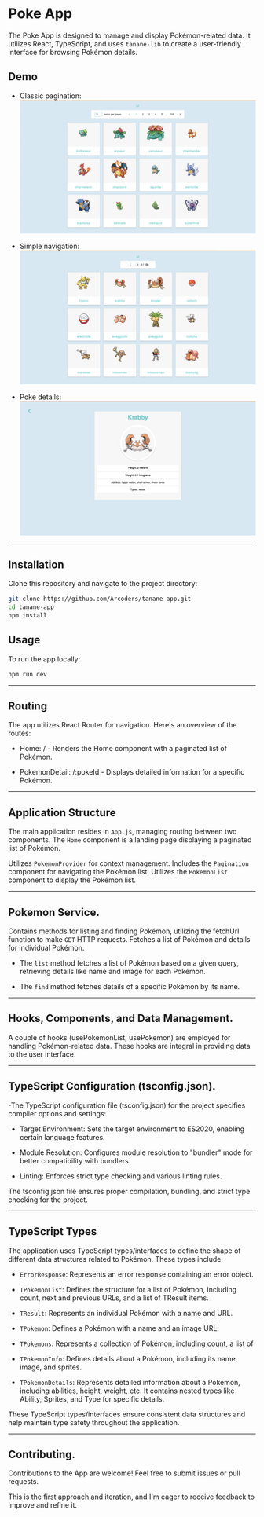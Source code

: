 # Poke App

The Poke App is designed to manage and display Pokémon-related data. It utilizes React, TypeScript, and uses `tanane-lib` to create a user-friendly interface for browsing Pokémon details.

## Demo
* Classic pagination:
![Alt Text](./docs/img/default.png)

* Simple navigation:
![Alt Text](./docs/img/simple.png)

* Poke details:
![Alt Text](./docs/img/details.png)

---
## Installation

Clone this repository and navigate to the project directory:

```bash
git clone https://github.com/Arcoders/tanane-app.git
cd tanane-app
npm install 
```

## Usage
To run the app locally:

```bash
npm run dev 
```

---

## Routing

The app utilizes React Router for navigation. Here's an overview of the routes:

* Home: / - Renders the Home component with a paginated list of Pokémon.

* PokemonDetail: /:pokeId - Displays detailed information for a specific Pokémon.

---

## Application Structure

The main application resides in `App.js`, managing routing between two components.
The `Home` component is a landing page displaying a paginated list of Pokémon.

Utilizes `PokemonProvider` for context management.
Includes the `Pagination` component for navigating the Pokémon list.
Utilizes the `PokemonList` component to display the Pokémon list.

---

## Pokemon Service.

Contains methods for listing and finding Pokémon, utilizing the fetchUrl function to make `GET` HTTP requests.
Fetches a list of Pokémon and details for individual Pokémon.


* The `list` method fetches a list of Pokémon based on a given query, retrieving details like name and image for each Pokémon.

* The `find` method fetches details of a specific Pokémon by its name.

---

## Hooks, Components, and Data Management.

A couple of hooks (usePokemonList, usePokemon) are employed for handling Pokémon-related data. These hooks are integral in providing data to the user interface.

---

## TypeScript Configuration (tsconfig.json).

-The TypeScript configuration file (tsconfig.json) for the project specifies compiler options and settings:

* Target Environment: Sets the target environment to ES2020, enabling certain language features.

* Module Resolution: Configures module resolution to "bundler" mode for better compatibility with bundlers.

* Linting: Enforces strict type checking and various linting rules.

The tsconfig.json file ensures proper compilation, bundling, and strict type checking for the project.

---

## TypeScript Types

The application uses TypeScript types/interfaces to define the shape of different data structures related to Pokémon. These types include:

* `ErrorResponse`: Represents an error response containing an error object.

* `TPokemonList`: Defines the structure for a list of Pokémon, including count, next and previous URLs, and a list of TResult items.

* `TResult`: Represents an individual Pokémon with a name and URL.

* `TPokemon`: Defines a Pokémon with a name and an image URL.

* `TPokemons`: Represents a collection of Pokémon, including count, a list of 

* `TPokemonInfo`: Defines details about a Pokémon, including its name, image, and sprites.

* `TPokemonDetails`: Represents detailed information about a Pokémon, including abilities, height, weight, etc. It contains nested types like Ability, Sprites, and Type for specific details.


These TypeScript types/interfaces ensure consistent data structures and help maintain type safety throughout the application.

---

## Contributing.

Contributions to the App are welcome! Feel free to submit issues or pull requests.

This is the first approach and iteration, and I'm eager to receive feedback to improve and refine it.